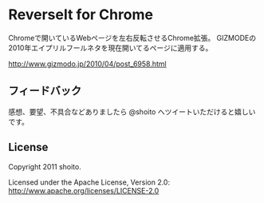 ReverseIt for Chrome
============================
Chromeで開いているWebページを左右反転させるChrome拡張。
GIZMODEの2010年エイプリルフールネタを現在開いてるページに適用する。 

http://www.gizmodo.jp/2010/04/post_6958.html

フィードバック
---
感想、要望、不具合などありましたら @shoito へツイートいただけると嬉しいです。

License
---
Copyright 2011 shoito.

Licensed under the Apache License, Version 2.0: http://www.apache.org/licenses/LICENSE-2.0